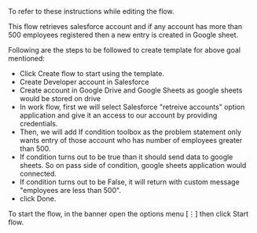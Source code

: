 To refer to these instructions while editing the flow.

This flow retrieves salesforce account and if any account has more than 500 employees registered then a new entry is created in Google sheet.

Following are the steps to be followed to create template for above goal mentioned:
- Click Create flow to start using the template.
- Create Developer account in Salesforce
- Create account in Google Drive and Google Sheets as google sheets would be stored on drive
- In work flow, first we will select Salesforce "retreive accounts" option application and give it an access to our account by providing credentials.
- Then, we will add If condition toolbox as the problem statement only wants entry of those account who has number of employees greater than 500.
- If condition turns out to be true than it should send data to google sheets. So on pass side of condition, google sheets application would connected.
- If condition turns out to be False, it will return with custom message "employees are less than 500".
- click Done.

To start the flow, in the banner open the options menu [⋮] then click Start flow.
